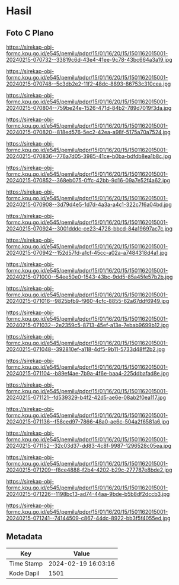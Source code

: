 # Hasil

## Foto C Plano

https://sirekap-obj-formc.kpu.go.id/e545/pemilu/pdpr/15/01/16/20/15/1501162015001-20240215-070732--33819c6d-43e4-41ee-9c78-43bc664a3a19.jpg

https://sirekap-obj-formc.kpu.go.id/e545/pemilu/pdpr/15/01/16/20/15/1501162015001-20240215-070748--5c3db2e2-11f2-48dc-8893-86753c310cea.jpg

https://sirekap-obj-formc.kpu.go.id/e545/pemilu/pdpr/15/01/16/20/15/1501162015001-20240215-070804--759be24e-1526-471d-84b2-789d7019f3da.jpg

https://sirekap-obj-formc.kpu.go.id/e545/pemilu/pdpr/15/01/16/20/15/1501162015001-20240215-070820--818ed576-5ec2-42ea-a98f-5175a70a7524.jpg

https://sirekap-obj-formc.kpu.go.id/e545/pemilu/pdpr/15/01/16/20/15/1501162015001-20240215-070836--776a7d05-3985-41ce-b0ba-bdfdb8ea1b8c.jpg

https://sirekap-obj-formc.kpu.go.id/e545/pemilu/pdpr/15/01/16/20/15/1501162015001-20240215-070852--368eb075-0ffc-42bb-9d16-09a7e52f4a62.jpg

https://sirekap-obj-formc.kpu.go.id/e545/pemilu/pdpr/15/01/16/20/15/1501162015001-20240215-070908--3d79d4e5-1d7d-4a3a-a4c1-322c7f6a04bd.jpg

https://sirekap-obj-formc.kpu.go.id/e545/pemilu/pdpr/15/01/16/20/15/1501162015001-20240215-070924--3001dddc-ce23-4728-bbcd-84a19697ac7c.jpg

https://sirekap-obj-formc.kpu.go.id/e545/pemilu/pdpr/15/01/16/20/15/1501162015001-20240215-070942--152d57fd-a1cf-45cc-a02a-a7484318d4a1.jpg

https://sirekap-obj-formc.kpu.go.id/e545/pemilu/pdpr/15/01/16/20/15/1501162015001-20240215-071000--54ee50e0-1543-43bc-9dd5-85a45fe57b2b.jpg

https://sirekap-obj-formc.kpu.go.id/e545/pemilu/pdpr/15/01/16/20/15/1501162015001-20240215-071016--9825bfb9-f960-4cfc-8855-62a67ddf6949.jpg

https://sirekap-obj-formc.kpu.go.id/e545/pemilu/pdpr/15/01/16/20/15/1501162015001-20240215-071032--2e2359c5-8713-45ef-a13e-7ebab9699b12.jpg

https://sirekap-obj-formc.kpu.go.id/e545/pemilu/pdpr/15/01/16/20/15/1501162015001-20240215-071048--392810ef-a118-4df5-9b11-5733d48ff2b2.jpg

https://sirekap-obj-formc.kpu.go.id/e545/pemilu/pdpr/15/01/16/20/15/1501162015001-20240215-071104--b89ef4ae-7b9a-4f6e-baa4-225ddbafad8e.jpg

https://sirekap-obj-formc.kpu.go.id/e545/pemilu/pdpr/15/01/16/20/15/1501162015001-20240215-071121--fd539329-b4f2-42d5-ae6e-08ab2f0ea117.jpg

https://sirekap-obj-formc.kpu.go.id/e545/pemilu/pdpr/15/01/16/20/15/1501162015001-20240215-071136--f58ced97-7866-48a0-ae6c-504a2f6581a6.jpg

https://sirekap-obj-formc.kpu.go.id/e545/pemilu/pdpr/15/01/16/20/15/1501162015001-20240215-071152--32c03d37-dd83-4c8f-9987-1296528c05ea.jpg

https://sirekap-obj-formc.kpu.go.id/e545/pemilu/pdpr/15/01/16/20/15/1501162015001-20240215-071209--f8ce4888-f2b4-4202-b29c-277787e8bde2.jpg

https://sirekap-obj-formc.kpu.go.id/e545/pemilu/pdpr/15/01/16/20/15/1501162015001-20240215-071226--1198bc13-ad74-44aa-9bde-b5b8df2dccb3.jpg

https://sirekap-obj-formc.kpu.go.id/e545/pemilu/pdpr/15/01/16/20/15/1501162015001-20240215-071241--74144509-c867-44dc-8922-bb3f5f4055ed.jpg


## Metadata

| Key        | Value               |
| ---------- | ------------------- |
| Time Stamp | 2024-02-19 16:03:16 |
| Kode Dapil | 1501                |



